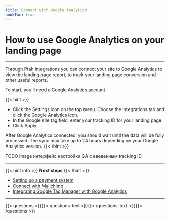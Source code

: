 ```yaml
---
title: Connect with Google Analytics
bookToc: true
---
```


# How to use Google Analytics on your landing page
***

Through Ptah Integrations you can connect your site to Google Analytics to view the landing page report, to track your landing page conversion and other useful reports.

To start, you'll need a Google Analytics account.

{{< hint >}}
- Click the Settings icon on the top menu. Choose the Integrations tab and click the Google Analytics icon.
- In the Google site tag field, enter your tracking ID for your landing page.
- Click Apply.

After Google Analytics connected, you should wait until the data will be fully processed. The sync may take up to 24 hours depending on your Google Analytics version.
{{< /hint >}}

TODO image интерфейс настройки GA с введенным tracking ID

***

{{< hint info >}}
**Next steps**
{{< /hint >}}

- [Setting up a payment system](/docs/payments/)
- [Connect with Mailchimp](/docs/integrations-mailchimp/)
- [Integrating Google Tag Manager with Google Analytics](/docs/integrations-gt/)

***

{{< questions >}}{{< questions-text >}}{{< /questions-text >}}{{< /questions >}}